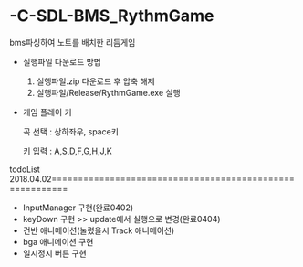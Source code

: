 # -C-SDL-BMS_RythmGame
bms파싱하여 노트를 배치한 리듬게임


- 실행파일 다운로드 방법
  1. 실행파일.zip 다운로드 후 압축 해제
  2. 실행파일/Release/RythmGame.exe 실행


- 게임 플레이 키

  곡 선택 : 상하좌우, space키

  키 입력 : A,S,D,F,G,H,J,K

todoList
2018.04.02=========================================================
- InputManager 구현(완료0402)
- keyDown 구현 >> update에서 실행으로 변경(완료0404)
- 건반 애니메이션(눌렀을시 Track 애니메이션)
- bga 애니메이션 구현
- 일시정지 버튼 구현
